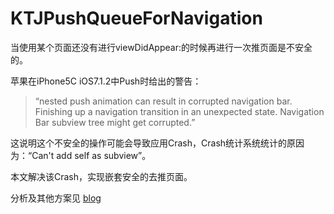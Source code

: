 # KTJPushQueueForNavigation
当使用某个页面还没有进行viewDidAppear:的时候再进行一次推页面是不安全的。

苹果在iPhone5C iOS7.1.2中Push时给出的警告：
> “nested push animation can result in corrupted navigation bar. Finishing up a navigation transition in an unexpected state. Navigation Bar subview tree might get corrupted.”

这说明这个不安全的操作可能会导致应用Crash，Crash统计系统统计的原因为：“Can't add self as subview”。

本文解决该Crash，实现嵌套安全的去推页面。

分析及其他方案见 [blog](https://madordie.github.io/post/push-queue-for-navigation/)
